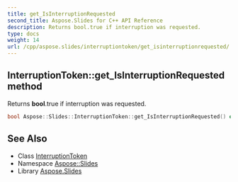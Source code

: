 ```yaml
---
title: get_IsInterruptionRequested
second_title: Aspose.Slides for C++ API Reference
description: Returns bool.true if interruption was requested.
type: docs
weight: 14
url: /cpp/aspose.slides/interruptiontoken/get_isinterruptionrequested/
---
```

## InterruptionToken::get_IsInterruptionRequested method


Returns **bool**.true if interruption was requested.

```cpp
bool Aspose::Slides::InterruptionToken::get_IsInterruptionRequested() override
```

## See Also

* Class [InterruptionToken](../)
* Namespace [Aspose::Slides](../../)
* Library [Aspose.Slides](../../../)
